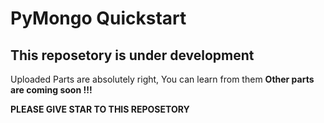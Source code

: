 # PyMongo Quickstart

## This reposetory is under development
Uploaded Parts are absolutely right, You can learn from them  **Other parts are coming soon !!!**

**PLEASE GIVE STAR TO THIS REPOSETORY**
